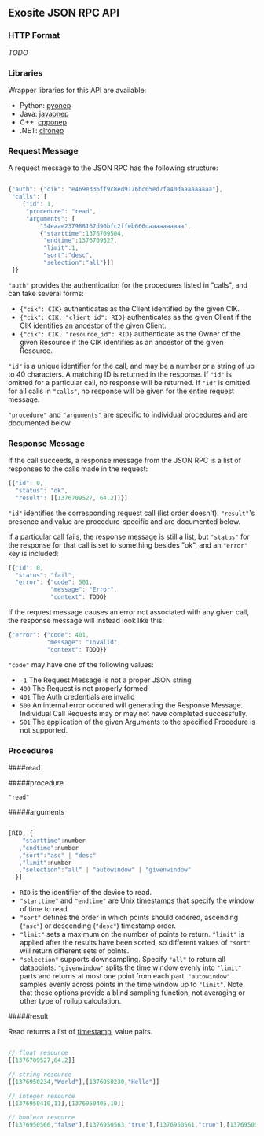 ## Exosite JSON RPC API

### HTTP Format

_TODO_

### Libraries

Wrapper libraries for this API are available:

* Python: [pyonep](https://github.com/exosite-labs/pyonep)
* Java: [javaonep](https://github.com/exosite-labs/javaonep)
* C++: [cpponep](https://github.com/exosite-labs/cpponep)
* .NET: [clronep](https://github.com/exosite-labs/clronep)


### Request Message

A request message to the JSON RPC has the following structure:

```javascript

{"auth": {"cik": "e469e336ff9c8ed9176bc05ed7fa40daaaaaaaaa"},
 "calls": [
    ["id": 1, 
     "procedure": "read", 
     "arguments": [
         "34eaae237988167d90bfc2ffeb666daaaaaaaaaa", 
         {"starttime":1376709504,
          "endtime":1376709527,
          "limit":1,
          "sort":"desc",
          "selection":"all"}]]
 ]}
```

`"auth"` provides the authentication for the procedures listed in "calls", and can take several forms: 

* `{"cik": CIK}` authenticates as the Client identified by the given CIK.
* `{"cik": CIK, "client_id": RID}` authenticates as the given Client if the CIK identifies an ancestor of the given Client.
* `{"cik": CIK, "resource_id": RID}` authenticate as the Owner of the given Resource if the CIK identifies as an ancestor of the given Resource.

`"id"` is a unique identifier for the call, and may be a number or a string of up to 40 characters. A matching ID is returned in the response. If `"id"` is omitted for a particular call, no response will be returned. If `"id"` is omitted for all calls in `"calls"`, no response will be given for the entire request message.

`"procedure"` and `"arguments"` are specific to individual procedures and are documented below. 


### Response Message


If the call succeeds, a response message from the JSON RPC is a list of responses to the calls made in the request:

```javascript
[{"id": 0,
  "status": "ok",
  "result": [[1376709527, 64.2]]}]
```

`"id"` identifies the corresponding request call (list order doesn't). `"result"`'s presence and value are procedure-specific and are documented below. 

If a particular call fails, the response message is still a list, but `"status"` for the response for that call is set to something besides "ok", and an `"error"` key is included:

```javascript
[{"id": 0,
  "status": "fail",
  "error": {"code": 501,
            "message": "Error",
            "context": TODO}
```

If the request message causes an error not associated with any given call, the response message will instead look like this:

```javascript
{"error": {"code": 401,
           "message": "Invalid",
           "context": TODO}}
```

`"code"` may have one of the following values:

* `-1` The Request Message is not a proper JSON string
* `400` The Request is not properly formed
* `401` The Auth credentials are invalid
* `500` An internal error occured will generating the Response Message.  Individual Call Requests may or may not have completed successfully.
* `501` The application of the given Arguments to the specified Procedure is not supported.


### Procedures

####read 

#####procedure

`"read"`

#####arguments

```javascript

[RID, {
    "starttime":number
   ,"endtime":number
   ,"sort":"asc" | "desc"
   ,"limit":number
   ,"selection":"all" | "autowindow" | "givenwindow"
  }]
```

* `RID` is the identifier of the device to read. 
* `"starttime"` and `"endtime"` are [Unix timestamps](http://en.wikipedia.org/wiki/Unix_time) that specify the window of time to read.
* `"sort"` defines the order in which points should ordered, ascending (`"asc"`) or descending (`"desc"`) timestamp order. 
* `"limit"` sets a maximum on the number of points to return. `"limit"` is applied after the results have been sorted, so different values of `"sort"` will return different sets of points.
* `"selection"` supports downsampling. Specify `"all"` to return all datapoints. `"givenwindow"` splits the time window evenly into `"limit"` parts and returns at most one point from each part. `"autowindow"` samples evenly across points in the time window up to `"limit"`. Note that these options provide a blind sampling function, not averaging or other type of rollup calculation.


#####result

Read returns a list of [timestamp](http://en.wikipedia.org/wiki/Unix_time), value pairs.

```javascript

// float resource 
[[1376709527,64.2]]

// string resource 
[[1376950234,"World"],[1376950230,"Hello"]]

// integer resource 
[[1376950410,11],[1376950405,10]]

// boolean resource 
[[1376950566,"false"],[1376950563,"true"],[1376950561,"true"],[1376950559,"true"]]
```
